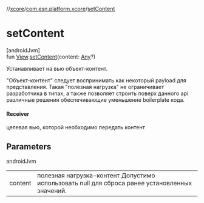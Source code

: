 //[xcore](../../index.md)/[com.esn.platform.xcore](index.md)/[setContent](set-content.md)

# setContent

[androidJvm]\
fun [View](https://developer.android.com/reference/kotlin/android/view/View.html).[setContent](set-content.md)(content: [Any](https://kotlinlang.org/api/latest/jvm/stdlib/kotlin/-any/index.html)?)

Устанавливает на вью объект-контент.

&quot;Объект-контент&quot; следует воспринимать как некоторый payload для представления. Такая &quot;полезная нагрузка&quot; не ограничивает разработчика в типах, а также позволяет строить поверх данного api различные решения обеспечивающие уменьшение boilerplate кода.

#### Receiver

целевая вью, которой необходимо передать контент

## Parameters

androidJvm

| | |
|---|---|
| content | полезная нагрузка-контент Допустимо использовать null для сброса ранее установленных значений. |
